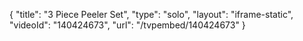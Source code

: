 {
    "title": "3 Piece Peeler Set",
    "type": "solo",
    "layout": "iframe-static",
    "videoId": "140424673",
    "url": "\/tvpembed\/140424673"
}